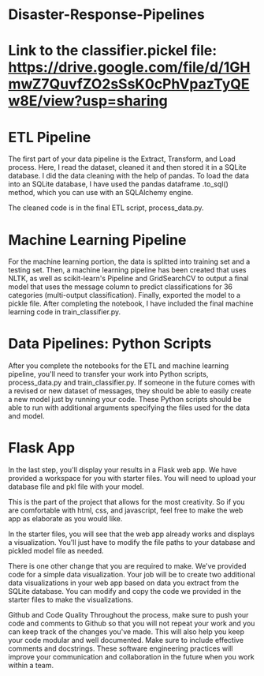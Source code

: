 # Disaster-Response-Pipelines

# Link to the classifier.pickel file: https://drive.google.com/file/d/1GHmwZ7QuvfZO2sSsK0cPhVpazTyQEw8E/view?usp=sharing

# ETL Pipeline
The first part of your data pipeline is the Extract, Transform, and Load process. 
Here, I read the dataset, cleaned it  and then stored it in a SQLite database. I did the data cleaning with the help of pandas. 
To load the data into an SQLite database, I have used the pandas dataframe .to_sql() method, which you can use with an SQLAlchemy engine.

The cleaned code is in the final ETL script, process_data.py.

# Machine Learning Pipeline
For the machine learning portion, the data is splitted into training set and a testing set. 
Then, a machine learning pipeline has been created that uses NLTK, as well as scikit-learn's Pipeline and GridSearchCV to output a final model that uses the message column to predict classifications for 36 categories (multi-output classification). 
Finally, exported the model to a pickle file. 
After completing the notebook, I have included the final machine learning code in train_classifier.py.

# Data Pipelines: Python Scripts
After you complete the notebooks for the ETL and machine learning pipeline, you'll need to transfer your work into Python scripts, process_data.py and train_classifier.py. If someone in the future comes with a revised or new dataset of messages, they should be able to easily create a new model just by running your code. 
These Python scripts should be able to run with additional arguments specifying the files used for the data and model.

# Flask App
In the last step, you'll display your results in a Flask web app. 
We have provided a workspace for you with starter files. You will need to upload your database file and pkl file with your model.

This is the part of the project that allows for the most creativity. 
So if you are comfortable with html, css, and javascript, feel free to make the web app as elaborate as you would like.

In the starter files, you will see that the web app already works and displays a visualization. 
You'll just have to modify the file paths to your database and pickled model file as needed.

There is one other change that you are required to make. 
We've provided code for a simple data visualization. Your job will be to create two additional data visualizations in your web app based on data you extract from the SQLite database. You can modify and copy the code we provided in the starter files to make the visualizations.

Github and Code Quality
Throughout the process, make sure to push your code and comments to Github so that you will not repeat your work and you can keep track of the changes you've made. 
This will also help you keep your code modular and well documented. Make sure to include effective comments and docstrings. 
These software engineering practices will improve your communication and collaboration in the future when you work within a team.
